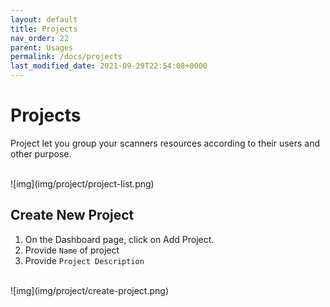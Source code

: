 ```yaml
---
layout: default
title: Projects
nav_order: 22
parent: Usages
permalink: /docs/projects
last_modified_date: 2021-09-29T22:54:08+0000
---
```


# Projects

Project let you group your scanners resources according to their users and other purpose.

<br>
![img](img/project/project-list.png)
<br>

## Create New Project 

1. On the Dashboard page, click on Add Project.
2. Provide `Name` of project
3. Provide `Project Description`

<br>
![img](img/project/create-project.png)
<br>